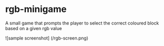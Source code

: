 # rgb-minigame
A small game that prompts the player to select the correct coloured block based on a given rgb value

![sample screenshot] (/rgb-screen.png)
